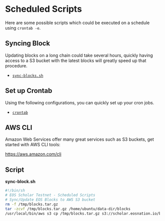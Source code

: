 # Scheduled Scripts

Here are some possible scripts which could be executed on a schedule using `crontab -e`.

## Syncing Block

Updating blocks on a long chain could take several hours,
quickly having access to a S3 bucket with the latest blocks will greatly speed up that procedure.

- [`sync-blocks.sh`](sync-blocks.sh)

## Set up Crontab

Using the following configurations, you can quickly set up your cron jobs.

- [`crontab`](crontab)

## AWS CLI

Amazon Web Services offer many great services such as S3 buckets, get started with AWS CLI tools:

https://aws.amazon.com/cli

## Script

**sync-block.sh**
```sh
#!/bin/sh
# EOS Scholar Testnet - Scheduled Scripts
# Sync/Update EOS Blocks to AWS S3 bucket
rm -f /tmp/blocks.tar.gz
tar -zcvf /tmp/blocks.tar.gz /home/ubuntu/data-dir/blocks
/usr/local/bin/aws s3 cp /tmp/blocks.tar.gz s3://scholar.eosnation.io/blocks.tar.gz --acl public-read
```
